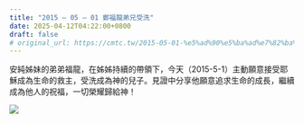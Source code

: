 ```yaml
---
title: "2015 – 05 – 01 鄭福龍弟兄受洗"
date: 2025-04-12T04:22:00+0800
draft: false
# original_url: https://cmtc.tw/2015-05-01-%e5%ad%90%e5%ba%ad%e7%82%ba%e7%97%85%e5%ba%8a%e6%af%8d%e8%a6%aa%e6%96%bd%e6%b4%97
---
```




安純姊妹的弟弟福龍，在姊姊持續的帶領下，今天（2015-5-1）主動願意接受耶穌成為生命的救主，受洗成為神的兒子。見證中分享他願意追求生命的成長，繼續成為他人的祝福，一切榮耀歸給神！

![](/images/鄭福龍受洗.jpg)